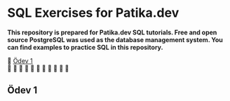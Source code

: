 # SQL Exercises for Patika.dev
**This repository is prepared for Patika.dev SQL tutorials. Free and open source PostgreSQL was used as the database management system. You can find examples to practice SQL in this repository.**

🔹 <a href='#Ödev 1'>Ödev 1</a><br>
🔹
🔹
🔹
🔹
🔹
🔹
🔹
🔹
🔹
🔹
🔹



## <p id = 'Ödev 1' > Ödev 1 </p> 
